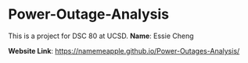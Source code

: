 # Power-Outage-Analysis
This is a project for DSC 80 at UCSD.
**Name**: Essie Cheng

**Website Link**: https://namemeapple.github.io/Power-Outages-Analysis/

